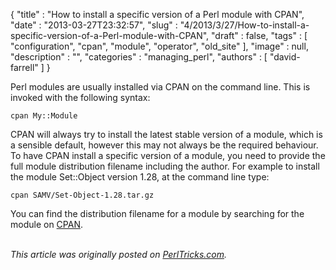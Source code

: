 {
   "title" : "How to install a specific version of a Perl module with CPAN",
   "date" : "2013-03-27T23:32:57",
   "slug" : "4/2013/3/27/How-to-install-a-specific-version-of-a-Perl-module-with-CPAN",
   "draft" : false,
   "tags" : [
      "configuration",
      "cpan",
      "module",
      "operator",
      "old_site"
   ],
   "image" : null,
   "description" : "",
   "categories" : "managing_perl",
   "authors" : [
      "david-farrell"
   ]
}


Perl modules are usually installed via CPAN on the command line. This is invoked with the following syntax:

``` prettyprint
cpan My::Module
```

CPAN will always try to install the latest stable version of a module, which is a sensible default, however this may not always be the required behaviour. To have CPAN install a specific version of a module, you need to provide the full module distribution filename including the author. For example to install the module Set::Object version 1.28, at the command line type:

``` prettyprint
cpan SAMV/Set-Object-1.28.tar.gz
```

You can find the distribution filename for a module by searching for the module on [CPAN](http://search.cpan.org/).

\
*This article was originally posted on [PerlTricks.com](http://perltricks.com).*
